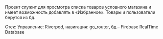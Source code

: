 Проект служит для просмотра списка товаров условного магазина и имеет 
возможность добавлять в «Избранное». Товары и пользователи берутся из бд.

Стек: Управление: Riverpod, навигация: go_router, бд – Firebase RealTime Database
